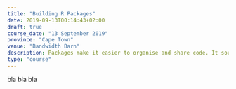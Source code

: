 ```yaml
---
title: "Building R Packages"
date: 2019-09-13T00:14:43+02:00
draft: true
course_date: "13 September 2019"
province: "Cape Town"
venue: "Bandwidth Barn"
description: Packages make it easier to organise and share code. It sounds complicated but with some help, you'll learn that it’s not. Let us show you the ins and outs of building R packages.
type: "course"
---
```


bla bla bla 